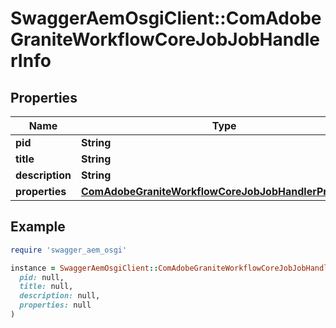 # SwaggerAemOsgiClient::ComAdobeGraniteWorkflowCoreJobJobHandlerInfo

## Properties

| Name | Type | Description | Notes |
| ---- | ---- | ----------- | ----- |
| **pid** | **String** |  | [optional] |
| **title** | **String** |  | [optional] |
| **description** | **String** |  | [optional] |
| **properties** | [**ComAdobeGraniteWorkflowCoreJobJobHandlerProperties**](ComAdobeGraniteWorkflowCoreJobJobHandlerProperties.md) |  | [optional] |

## Example

```ruby
require 'swagger_aem_osgi'

instance = SwaggerAemOsgiClient::ComAdobeGraniteWorkflowCoreJobJobHandlerInfo.new(
  pid: null,
  title: null,
  description: null,
  properties: null
)
```

